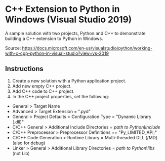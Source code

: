 # C++ Extension to Python in Windows (Visual Studio 2019)

A sample solution with two projects, Python and C++ to demonstrate building a C++ extension to Python in Windows.

Source: https://docs.microsoft.com/en-us/visualstudio/python/working-with-c-cpp-python-in-visual-studio?view=vs-2019

## Instructions

1. Create a new solution with a Python application project.
2. Add new empty C++ project.
3. Add C++ code to C++ project.
4. In the C++ project properties, set the following:
* General > Target Name
* Advanced > Target Extension = ".pyd"
* General > Project Defaults > Configuration Type = "Dynamic Library (.dll)"
* C/C++ General > Additional Include Directories = *path to Python\include*
* C/C++ Preprocessor > Preprocessor Definitions += "Py_LIMITED_API;"
* C/C++ Code Generation > Runtime Library = Multi-threaded DLL (/MD) (also for debug)
* Linker > General > Additional Library Directories = *path to Python\libs* (not Lib)
